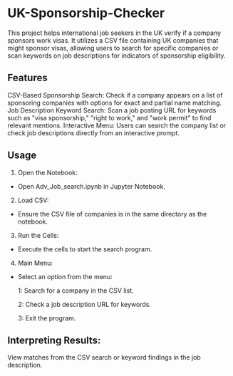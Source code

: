 # UK-Sponsorship-Checker
This project helps international job seekers in the UK verify if a company sponsors work visas. It utilizes a CSV file containing UK companies that might sponsor visas, allowing users to search for specific companies or scan keywords on job descriptions for indicators of sponsorship eligibility.

## Features
CSV-Based Sponsorship Search: Check if a company appears on a list of sponsoring companies with options for exact and partial name matching.
Job Description Keyword Search: Scan a job posting URL for keywords such as "visa sponsorship," "right to work," and "work permit" to find relevant mentions.
Interactive Menu: Users can search the company list or check job descriptions directly from an interactive prompt.

## Usage
1. Open the Notebook:

  - Open Adv_Job_search.ipynb in Jupyter Notebook.

2. Load CSV:

  - Ensure the CSV file of companies is in the same directory as the notebook.

3. Run the Cells:

  - Execute the cells to start the search program.

4. Main Menu:

  - Select an option from the menu:

    1: Search for a company in the CSV list.

    2: Check a job description URL for keywords.

    3: Exit the program.

## Interpreting Results:

View matches from the CSV search or keyword findings in the job description.
